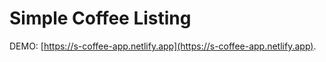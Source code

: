 # Simple Coffee Listing

DEMO: [https://s-coffee-app.netlify.app](https://s-coffee-app.netlify.app).
